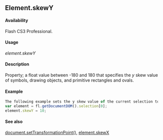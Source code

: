 ## Element.skewY

#### Availability

Flash CS3 Professional.

#### Usage

*element.skewY*

#### Description

Property; a float value between -180 and 180 that specifies the *y* skew value of symbols, drawing objects, and primitive rectangles and ovals.

#### Example

```javascript
The following example sets the y skew value of the current selection to 10:
var element = fl.getDocumentDOM().selection[0]; 
element.skewY = 10;

```
#### See also

[document.setTransformationPoint()](../Document_object/docu9939.md), [element.skewX](../Element_object/elemen20.md)
